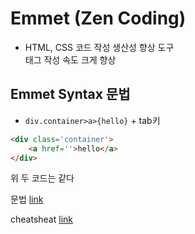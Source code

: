 # Emmet (Zen Coding)
- HTML, CSS 코드 작성 생산성 향상 도구  
태그 작성 속도 크게 향상

## Emmet Syntax 문법
- `div.container>a>{hello}`  + tab키
```html
<div class='container'>
    <a href=''>hello</a>
</div>
```  
위 두 코드는 같다

문법 [link](http://docs.emmet.io/abbreviations/syntax/)

cheatsheat [link](http://docs.emmet.io/cheat-sheet/)

